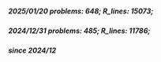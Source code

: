 ##### 2025/01/20   problems: 648;   R_lines: 15073;
##### 2024/12/31   problems: 485;   R_lines: 11786;
##### since 2024/12